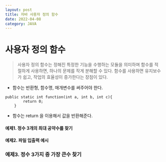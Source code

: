 ```yaml
---
layout: post
title: 자바 사용자 정의 함수
date: 2022-04-08
category: JAVA
---
```


# 사용자 정의 함수

> 사용자 정의 함수는 정해진 특정한 기능을 수행하는 모듈을 의미하며 함수를 적절하게 사용하면, 하나의 문제를 작게 분해할 수 있다. 함수를 사용하면 유지보수가 쉽고, 작업의 효율성이 증가한다는 장점이 있다.
> <br>

- 함수는 반환형, 함수명, 매개변수를 써주어야 한다.

```
public static int function(int a, int b, int c){
        return 0;
    }
```

- 함수는 return 을 이용해서 값을 반환해준다.

#### 예제1. 정수 3개의 최대 공약수를 찾기

<script src="https://gist.github.com/handyejin/f80fb494d85cb8f53e99e67dc9db46b7.js"></script>

#### 예제2. 파일 입출력 예시

<script src="https://gist.github.com/handyejin/aa37b9d5381030361791210ef5c092fa.js"></script>

### 예제3. 정수 3가지 중 가장 큰수 찾기

<script src="https://gist.github.com/handyejin/feecc55d8807d83a6ff409c972e1df56.js"></script>
